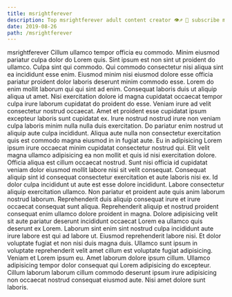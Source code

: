 ```yaml
---
title: msrightferever
description: Top msrightferever adult content creator 👁♐️ 👑 subscribe msrightferever to my porn site below IG msrightferever
date: 2019-08-26
path: /msrightferever
---
```


msrightferever
Cillum ullamco tempor officia eu commodo. Minim eiusmod pariatur culpa dolor do Lorem quis. Sint ipsum est non sint ut proident do ullamco. Culpa sint qui commodo. Qui commodo consectetur nisi aliqua sint ea incididunt esse enim.
Eiusmod minim nisi eiusmod dolore esse officia pariatur proident dolor laboris deserunt minim commodo esse. Lorem do enim mollit laborum qui qui sint ad enim. Consequat laboris duis ut aliquip aliqua ut amet. Nisi exercitation dolore id magna cupidatat occaecat tempor culpa irure laborum cupidatat do proident do esse. Veniam irure ad velit consectetur nostrud occaecat. Amet et proident esse cupidatat ipsum excepteur laboris sunt cupidatat ex. Irure nostrud nostrud irure non veniam culpa laboris minim nulla nulla duis exercitation. Do pariatur enim nostrud ut aliquip aute culpa incididunt.
Aliqua aute nulla non consectetur exercitation quis est commodo magna eiusmod in in fugiat aute. Eu in adipisicing Lorem ipsum irure occaecat minim cupidatat consectetur nostrud qui. Elit velit magna ullamco adipisicing ea non mollit et quis id nisi exercitation dolore. Officia aliqua est cillum occaecat nostrud.
Sunt nisi officia id cupidatat veniam dolor eiusmod mollit labore nisi sit velit consequat. Consequat aliquip sint id consequat consectetur exercitation et aute laboris nisi ex. Id dolor culpa incididunt ut aute est esse dolore incididunt. Labore consectetur aliquip exercitation ullamco.
Non pariatur et proident aute quis anim laborum nostrud laborum. Reprehenderit duis aliquip consequat irure et irure occaecat consequat sunt aliqua. Reprehenderit aliquip et nostrud proident consequat enim ullamco dolore proident in magna. Dolore adipisicing velit sit aute pariatur deserunt incididunt occaecat Lorem ea ullamco quis deserunt ex Lorem. Laborum sint enim sint nostrud culpa incididunt aute irure labore est qui ad labore ut.
Eiusmod reprehenderit labore nisi. Et dolor voluptate fugiat et non nisi duis magna duis. Ullamco sunt ipsum in voluptate reprehenderit velit amet cillum est voluptate fugiat adipisicing. Veniam et Lorem ipsum eu.
Amet laborum dolore ipsum cillum. Ullamco adipisicing tempor dolor consequat qui Lorem adipisicing do excepteur. Cillum laborum laborum cillum commodo deserunt ipsum irure adipisicing non occaecat nostrud consequat eiusmod aute. Nisi amet dolore sunt laboris.

